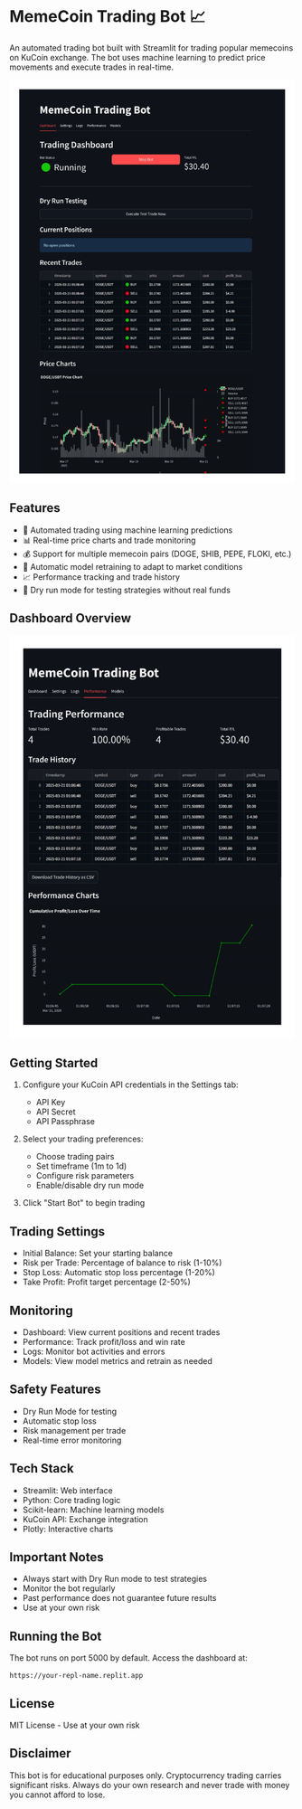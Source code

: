 
# MemeCoin Trading Bot 📈

An automated trading bot built with Streamlit for trading popular memecoins on KuCoin exchange. The bot uses machine learning to predict price movements and execute trades in real-time.

![Trading Dashboard](attached_assets/trading-page.jpg)

## Features

- 🤖 Automated trading using machine learning predictions
- 📊 Real-time price charts and trade monitoring
- 💰 Support for multiple memecoin pairs (DOGE, SHIB, PEPE, FLOKI, etc.)
- 🔄 Automatic model retraining to adapt to market conditions
- 📈 Performance tracking and trade history
- 🧪 Dry run mode for testing strategies without real funds

## Dashboard Overview
![Performance Metrics](attached_assets/performance-page.jpg)

## Getting Started

1. Configure your KuCoin API credentials in the Settings tab:
   - API Key
   - API Secret
   - API Passphrase

2. Select your trading preferences:
   - Choose trading pairs
   - Set timeframe (1m to 1d)
   - Configure risk parameters
   - Enable/disable dry run mode

3. Click "Start Bot" to begin trading

## Trading Settings

- Initial Balance: Set your starting balance
- Risk per Trade: Percentage of balance to risk (1-10%)
- Stop Loss: Automatic stop loss percentage (1-20%)
- Take Profit: Profit target percentage (2-50%)

## Monitoring

- Dashboard: View current positions and recent trades
- Performance: Track profit/loss and win rate
- Logs: Monitor bot activities and errors
- Models: View model metrics and retrain as needed

## Safety Features

- Dry Run Mode for testing
- Automatic stop loss
- Risk management per trade
- Real-time error monitoring

## Tech Stack

- Streamlit: Web interface
- Python: Core trading logic
- Scikit-learn: Machine learning models
- KuCoin API: Exchange integration
- Plotly: Interactive charts

## Important Notes

- Always start with Dry Run mode to test strategies
- Monitor the bot regularly
- Past performance does not guarantee future results
- Use at your own risk

## Running the Bot

The bot runs on port 5000 by default. Access the dashboard at:
```
https://your-repl-name.replit.app
```

## License

MIT License - Use at your own risk

## Disclaimer

This bot is for educational purposes only. Cryptocurrency trading carries significant risks. Always do your own research and never trade with money you cannot afford to lose.